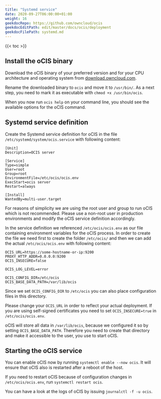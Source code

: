 ```yaml
---
title: "Systemd service"
date: 2020-09-27T06:00:00+01:00
weight: 16
geekdocRepo: https://github.com/owncloud/ocis
geekdocEditPath: edit/master/docs/ocis/deployment
geekdocFilePath: systemd.md
---
```


{{< toc >}}

## Install the oCIS binary

Download the oCIS binary of your preferred version and for your CPU architecture and operating system from [download.owncloud.com](https://download.owncloud.com/ocis/ocis).

Rename the downloaded binary to `ocis` and move it to `/usr/bin/`. As a next step, you need to mark it as executable with `chmod +x /usr/bin/ocis`.

When you now run `ocis help` on your command line, you should see the available options for the oCIS command.

## Systemd service definition

Create the Systemd service definition for oCIS in the file `/etc/systemd/system/ocis.service` with following content:

```systemd
[Unit]
Description=OCIS server

[Service]
Type=simple
User=root
Group=root
EnvironmentFile=/etc/ocis/ocis.env
ExecStart=ocis server
Restart=always

[Install]
WantedBy=multi-user.target
```

For reasons of simplicity we are using the root user and group to run oCIS which is not recommended. Please use a non-root user in production environments and modify the oCIS service definition accordingly.


In the service definition we referenced `/etc/ocis/ocis.env` as our file containing environment variables for the oCIS process.
In order to create the file we need first to create the folder `/etc/ocis/` and then we can add the actual `/etc/ocis/ocis.env` with following content:

```
OCIS_URL=https://some-hostname-or-ip:9200
PROXY_HTTP_ADDR=0.0.0.0:9200
OCIS_INSECURE=false

OCIS_LOG_LEVEL=error

OCIS_CONFIG_DIR=/etc/ocis
OCIS_BASE_DATA_PATH=/var/lib/ocis
```

Since we set `OCIS_CONFIG_DIR` to `/etc/ocis` you can also place configuration files in this directory.

Please change your `OCIS_URL` in order to reflect your actual deployment. If you are using self-signed certificates you need to set `OCIS_INSECURE=true` in `/etc/ocis/ocis.env`.

oCIS will store all data in `/var/lib/ocis`, because we configured it so by setting `OCIS_BASE_DATA_PATH`. Therefore you need to create that directory and make it accessible to the user, you use to start oCIS.


## Starting the oCIS service

You can enable oCIS now by running `systemctl enable --now ocis`. It will ensure that oCIS also is restarted after a reboot of the host.

If you need to restart oCIS because of configuration changes in `/etc/ocis/ocis.env`, run `systemctl restart ocis`.

You can have a look at the logs of oCIS by issuing `journalctl -f -u ocis`.
